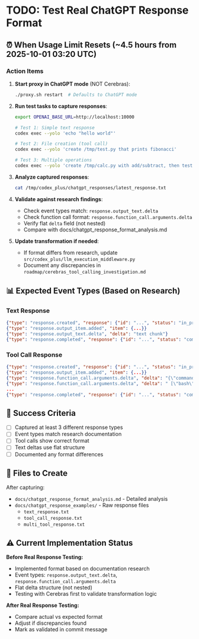 # TODO: Test Real ChatGPT Response Format

## ⏰ When Usage Limit Resets (~4.5 hours from 2025-10-01 03:20 UTC)

### Action Items

1. **Start proxy in ChatGPT mode** (NOT Cerebras):
   ```bash
   ./proxy.sh restart  # Defaults to ChatGPT mode
   ```

2. **Run test tasks to capture responses**:
   ```bash
   export OPENAI_BASE_URL=http://localhost:10000

   # Test 1: Simple text response
   codex exec --yolo 'echo "hello world"'

   # Test 2: File creation (tool call)
   codex exec --yolo 'create /tmp/test.py that prints fibonacci'

   # Test 3: Multiple operations
   codex exec --yolo 'create /tmp/calc.py with add/subtract, then test it'
   ```

3. **Analyze captured responses**:
   ```bash
   cat /tmp/codex_plus/chatgpt_responses/latest_response.txt
   ```

4. **Validate against research findings**:
   - Check event types match: `response.output_text.delta`
   - Check function call format: `response.function_call.arguments.delta`
   - Verify flat `delta` field (not nested)
   - Compare with docs/chatgpt_response_format_analysis.md

5. **Update transformation if needed**:
   - If format differs from research, update `src/codex_plus/llm_execution_middleware.py`
   - Document any discrepancies in `roadmap/cerebras_tool_calling_investigation.md`

## 📊 Expected Event Types (Based on Research)

### Text Response
```json
{"type": "response.created", "response": {"id": "...", "status": "in_progress"}}
{"type": "response.output_item.added", "item": {...}}
{"type": "response.output_text.delta", "delta": "text chunk"}
{"type": "response.completed", "response": {"id": "...", "status": "completed"}}
```

### Tool Call Response
```json
{"type": "response.created", "response": {"id": "...", "status": "in_progress"}}
{"type": "response.output_item.added", "item": {...}}
{"type": "response.function_call.arguments.delta", "delta": "{\"command\":"}
{"type": "response.function_call.arguments.delta", "delta": " [\"bash\","}
...
{"type": "response.completed", "response": {"id": "...", "status": "completed"}}
```

## 🎯 Success Criteria

- [ ] Captured at least 3 different response types
- [ ] Event types match research documentation
- [ ] Tool calls show correct format
- [ ] Text deltas use flat structure
- [ ] Documented any format differences

## 📝 Files to Create

After capturing:
- `docs/chatgpt_response_format_analysis.md` - Detailed analysis
- `docs/chatgpt_response_examples/` - Raw response files
  - `text_response.txt`
  - `tool_call_response.txt`
  - `multi_tool_response.txt`

## ⚠️ Current Implementation Status

**Before Real Response Testing:**
- Implemented format based on documentation research
- Event types: `response.output_text.delta`, `response.function_call.arguments.delta`
- Flat delta structure (not nested)
- Testing with Cerebras first to validate transformation logic

**After Real Response Testing:**
- Compare actual vs expected format
- Adjust if discrepancies found
- Mark as validated in commit message
